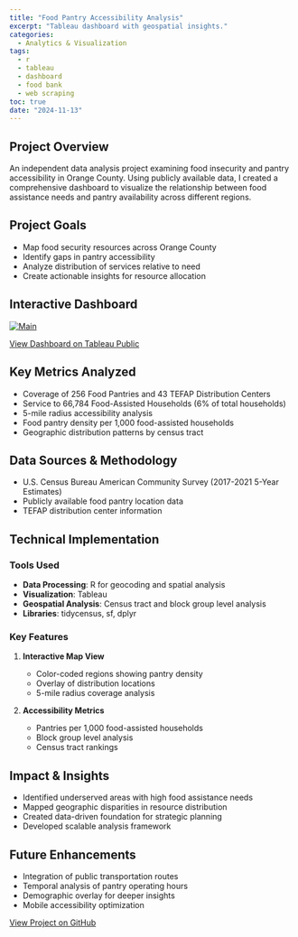 ```yaml
---
title: "Food Pantry Accessibility Analysis"
excerpt: "Tableau dashboard with geospatial insights."
categories:
  - Analytics & Visualization
tags:
  - r
  - tableau
  - dashboard
  - food bank
  - web scraping
toc: true
date: "2024-11-13"
---
```


## Project Overview

An independent data analysis project examining food insecurity and pantry accessibility in Orange County. Using publicly available data, I created a comprehensive dashboard to visualize the relationship between food assistance needs and pantry availability across different regions.

## Project Goals

- Map food security resources across Orange County
- Identify gaps in pantry accessibility
- Analyze distribution of services relative to need
- Create actionable insights for resource allocation

## Interactive Dashboard

<div class='tableauPlaceholder' id='viz1732004704114' style='position: relative;'>
  <noscript>
    <a href='#'>
      <img alt='Main ' src='https:&#47;&#47;public.tableau.com&#47;static&#47;images&#47;Fo&#47;FoodBank_Portfolio&#47;Main&#47;1_rss.png' style='border: none' />
    </a>
  </noscript>
  <object class='tableauViz'  style='display:none;'>
    <param name='host_url' value='https%3A%2F%2Fpublic.tableau.com%2F' /> 
    <param name='embed_code_version' value='3' /> 
    <param name='site_root' value='' />
    <param name='name' value='FoodBank_Portfolio&#47;Main' />
    <param name='tabs' value='no' />
    <param name='toolbar' value='yes' />
    <param name='static_image' value='https:&#47;&#47;public.tableau.com&#47;static&#47;images&#47;Fo&#47;FoodBank_Portfolio&#47;Main&#47;1.png' /> 
    <param name='animate_transition' value='yes' />
    <param name='display_static_image' value='yes' />
    <param name='display_spinner' value='yes' />
    <param name='display_overlay' value='yes' />
    <param name='display_count' value='yes' />
    <param name='language' value='en-US' />
  </object>
</div>
<script type='text/javascript'>
  var divElement = document.getElementById('viz1732004704114');
  var vizElement = divElement.getElementsByTagName('object')[0];
  vizElement.style.width='1000px';
  vizElement.style.height='1000px';
  var scriptElement = document.createElement('script');
  scriptElement.src = 'https://public.tableau.com/javascripts/api/viz_v1.js';
  vizElement.parentNode.insertBefore(scriptElement, vizElement);
</script>

[View Dashboard on Tableau Public](https://public.tableau.com/app/profile/heba.abdelrazzak/viz/FoodBankDashboard_17284458855700/Main)

## Key Metrics Analyzed

- Coverage of 256 Food Pantries and 43 TEFAP Distribution Centers
- Service to 66,784 Food-Assisted Households (6% of total households)
- 5-mile radius accessibility analysis
- Food pantry density per 1,000 food-assisted households
- Geographic distribution patterns by census tract

## Data Sources & Methodology

- U.S. Census Bureau American Community Survey (2017-2021 5-Year Estimates)
- Publicly available food pantry location data
- TEFAP distribution center information

## Technical Implementation

### Tools Used

- **Data Processing**: R for geocoding and spatial analysis
- **Visualization**: Tableau
- **Geospatial Analysis**: Census tract and block group level analysis
- **Libraries**: tidycensus, sf, dplyr

### Key Features

1. **Interactive Map View**

   - Color-coded regions showing pantry density
   - Overlay of distribution locations
   - 5-mile radius coverage analysis

2. **Accessibility Metrics**
   - Pantries per 1,000 food-assisted households
   - Block group level analysis
   - Census tract rankings

## Impact & Insights

- Identified underserved areas with high food assistance needs
- Mapped geographic disparities in resource distribution
- Created data-driven foundation for strategic planning
- Developed scalable analysis framework

## Future Enhancements

- Integration of public transportation routes
- Temporal analysis of pantry operating hours
- Demographic overlay for deeper insights
- Mobile accessibility optimization

[View Project on GitHub](https://github.com/heba-razzak/FoodBankAnalysis)
